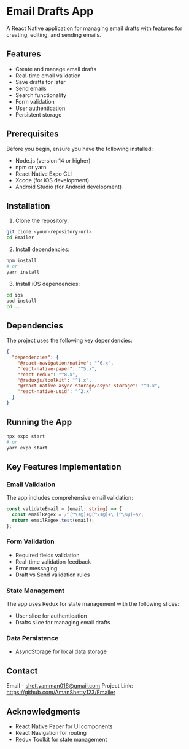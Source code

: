 # Email Drafts App

A React Native application for managing email drafts with features for creating, editing, and sending emails.

## Features

- Create and manage email drafts
- Real-time email validation
- Save drafts for later
- Send emails
- Search functionality
- Form validation
- User authentication
- Persistent storage

## Prerequisites

Before you begin, ensure you have the following installed:
- Node.js (version 14 or higher)
- npm or yarn
- React Native Expo CLI
- Xcode (for iOS development)
- Android Studio (for Android development)

## Installation

1. Clone the repository:
```bash
git clone <your-repository-url>
cd Emailer
```

2. Install dependencies:
```bash
npm install
# or
yarn install
```

3. Install iOS dependencies:
```bash
cd ios
pod install
cd ..
```

## Dependencies

The project uses the following key dependencies:

```json
{
  "dependencies": {
    "@react-navigation/native": "^6.x",
    "react-native-paper": "^5.x",
    "react-redux": "^8.x",
    "@reduxjs/toolkit": "^1.x",
    "@react-native-async-storage/async-storage": "^1.x",
    "react-native-uuid": "^2.x"
  }
}
```

## Running the App

```bash
npx expo start
# or
yarn expo start
```


## Key Features Implementation

### Email Validation
The app includes comprehensive email validation:
```typescript
const validateEmail = (email: string) => {
  const emailRegex = /^[^\s@]+@[^\s@]+\.[^\s@]+$/;
  return emailRegex.test(email);
};
```

### Form Validation
- Required fields validation
- Real-time validation feedback
- Error messaging
- Draft vs Send validation rules

### State Management
The app uses Redux for state management with the following slices:
- User slice for authentication
- Drafts slice for managing email drafts

### Data Persistence
- AsyncStorage for local data storage

## Contact

Email - shettyamman016@gmail.com
Project Link: https://github.com/AmanShetty123/Emailer

## Acknowledgments

- React Native Paper for UI components
- React Navigation for routing
- Redux Toolkit for state management
